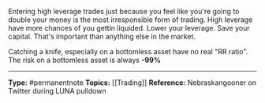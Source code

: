 ---
---
Entering high leverage trades just because you feel like you're going to double your money is the most irresponsible form of trading. High leverage have more chances of you gettin liquided. Lower your leverage. Save your capital. That's important than anything else in the market.

Catching a knife, especially on a bottomless asset have no real "RR ratio". The risk on a bottomless asset is always **-99%**


----
**Type:** #permanentnote 
**Topics:** [[Trading]]
**Reference:** Nebraskangooner on Twitter during LUNA pulldown


